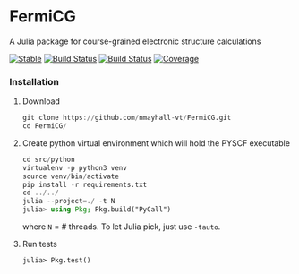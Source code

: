 # FermiCG
A Julia package for course-grained electronic structure calculations

[![Stable](https://img.shields.io/badge/docs-stable-blue.svg)](https://nmayhall-vt.github.io/FermiCG/stable)
[![Build Status](https://github.com/nmayhall-vt/FermiCG/workflows/CI/badge.svg)](https://github.com/nmayhall-vt/FermiCG/actions)
[![Build Status](https://travis-ci.com/nmayhall-vt/FermiCG.svg?branch=master)](https://travis-ci.com/nmayhall-vt/FermiCG)
[![Coverage](https://codecov.io/gh/nmayhall-vt/FermiCG/branch/master/graph/badge.svg)](https://codecov.io/gh/nmayhall-vt/FermiCG)


### Installation
1. Download

	```julia
	git clone https://github.com/nmayhall-vt/FermiCG.git
	cd FermiCG/
	```


2. Create python virtual environment which will hold the PYSCF executable

	```julia
	cd src/python
	virtualenv -p python3 venv
	source venv/bin/activate
	pip install -r requirements.txt
	cd ../../
	julia --project=./ -t N
	julia> using Pkg; Pkg.build("PyCall")
	```
	where `N` = # threads. To let Julia pick, just use `-tauto`. 
2. Run tests
	```
	julia> Pkg.test()
	```
